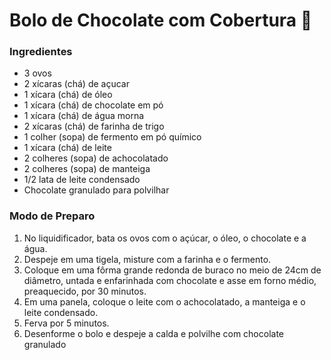 # Bolo de Chocolate com Cobertura :cake:

### Ingredientes

- 3 ovos
- 2 xícaras (chá) de açucar
- 1 xícara (chá) de óleo
- 1 xícara (chá) de chocolate em pó
- 1 xícara (chá) de água morna
- 2 xícaras (chá) de farinha de trigo
- 1 colher (sopa) de fermento em pó químico
- 1 xícara (chá) de leite
- 2 colheres (sopa) de achocolatado
- 2 colheres (sopa) de manteiga
- 1/2 lata de leite condensado
- Chocolate granulado para polvilhar

### Modo de Preparo

1. No liquidificador, bata os ovos com o açúcar, o óleo, o chocolate e a água.
2. Despeje em uma tigela, misture com a farinha e o fermento.
3. Coloque em uma fôrma grande redonda de buraco no meio de 24cm de diâmetro, untada e enfarinhada com chocolate e asse em forno médio, preaquecido, por 30 minutos.
4. Em uma panela, coloque o leite com o achocolatado, a manteiga e o leite condensado.
5. Ferva por 5 minutos.
6. Desenforme o bolo e despeje a calda e polvilhe com chocolate granulado
